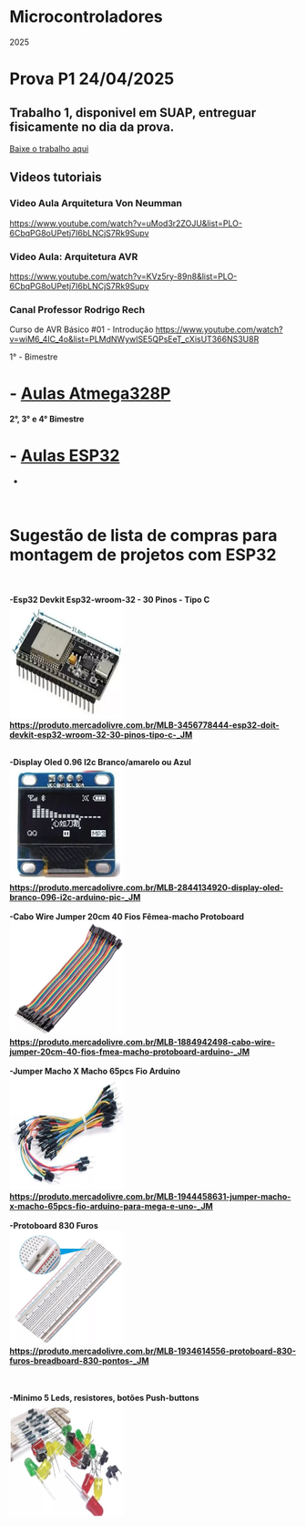 # Microcontroladores 

2025

# Prova P1  24/04/2025 

## Trabalho 1, disponivel em SUAP, entreguar fisicamente no dia da prova.

<a href=trabalho1.pdf> Baixe o trabalho aqui</a>

## Videos tutoriais

### Video Aula Arquitetura Von Neumman 
 
https://www.youtube.com/watch?v=uMod3r2ZOJU&list=PLO-6CbqPG8oUPetj7I6bLNCjS7Rk9Supv

### Video Aula: Arquitetura AVR

https://www.youtube.com/watch?v=KVz5ry-89n8&list=PLO-6CbqPG8oUPetj7I6bLNCjS7Rk9Supv

### Canal Professor Rodrigo Rech

Curso de AVR Básico #01 - Introdução
https://www.youtube.com/watch?v=wiM6_4IC_4o&list=PLMdNWywlSE5QPsEeT_cXisUT366NS3U8R


1° - Bimestre
<B><h1>- <a href=https://github.com/mchavesferreira/mcr/blob/main/mcr.md> Aulas Atmega328P </A></h1>

2°, 3° e 4° Bimestre
<B><h1>- <a href=https://github.com/mchavesferreira/mcr/tree/main/esp32> Aulas ESP32 </A></h1>

- 
<BR><h1>Sugestão de lista de compras para montagem de projetos com ESP32</h1>
<BR>
<BR>-Esp32  Devkit Esp32-wroom-32 - 30 Pinos - Tipo C
<BR><img src=imagens/ESP32_tipoC.png width=200 height=200>
<BR>https://produto.mercadolivre.com.br/MLB-3456778444-esp32-doit-devkit-esp32-wroom-32-30-pinos-tipo-c-_JM

<BR>-Display Oled 0.96 I2c Branco/amarelo ou Azul 
<BR><img src=imagens/display_oled.png width=200 height=200>
<BR>https://produto.mercadolivre.com.br/MLB-2844134920-display-oled-branco-096-i2c-arduino-pic-_JM
<BR>
<BR>-Cabo Wire Jumper 20cm 40 Fios Fêmea-macho Protoboard 
<BR><img src=imagens/jumpers_machofemea.png width=200 height=200>
<BR>https://produto.mercadolivre.com.br/MLB-1884942498-cabo-wire-jumper-20cm-40-fios-fmea-macho-protoboard-arduino-_JM
<BR>
<BR>-Jumper Macho X Macho 65pcs Fio Arduino 
<BR><img src=imagens/jumpers_machomacho.png  width=200 height=200>
<BR>https://produto.mercadolivre.com.br/MLB-1944458631-jumper-macho-x-macho-65pcs-fio-arduino-para-mega-e-uno-_JM
<BR>
<BR>-Protoboard 830 Furos
<BR><img src=imagens/protoboard.png  width=200 height=200>
<BR>https://produto.mercadolivre.com.br/MLB-1934614556-protoboard-830-furos-breadboard-830-pontos-_JM

<BR>
<BR>-Minimo 5 Leds, resistores, botões Push-buttons
<BR><img src=imagens/leds_resistor.png  width=200 height=200>
<BR>
